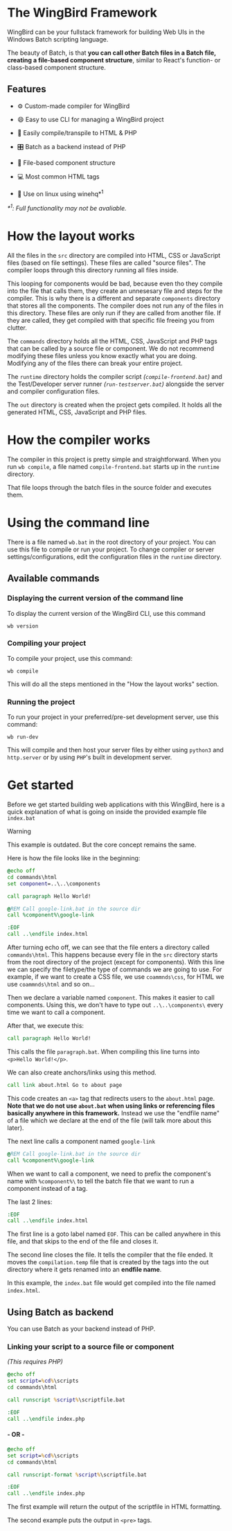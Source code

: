 # The WingBird Framework
WingBird can be your fullstack framework for building Web UIs in the Windows Batch scripting language.

The beauty of Batch, is that **you can call other Batch files in a Batch file, creating a file-based component structure**, similar to React's function- or class-based component structure.

## Features
- ⚙️ Custom-made compiler for WingBird

- 😄 Easy to use CLI for managing a WingBird project

- 👑 Easily compile/transpile to HTML & PHP

- 🎛️ Batch as a backend instead of PHP

- 📄 File-based component structure

- 💻 Most common HTML tags

- 🍷 Use on linux using winehq*<sup>1</sup>

_*<sup>1</sup>: Full functionality may not be avaliable._

<!-- > [!CAUTION]
> This is just an experiment project. Please, for the love of God and all Holy, don't use this in production. Batch is not capable for large applications or even small projects. -->

# How the layout works
All the files in the `src` directory are compiled into HTML, CSS or JavaScript files (based on file settings). These files are called "source files". The compiler loops through this directory running all files inside.

This looping for components would be bad, because even tho they compile into the file that calls them, they create an unnesesary file and steps for the compiler. This is why there is a different and separate `components` directory that stores all the components. The compiler does not run any of the files in this directory. These files are only run if they are called from another file. If they are called, they get compiled with that specific file freeing you from clutter.

The `commands` directory holds all the HTML, CSS, JavaScript and PHP tags that can be called by a source file or component. We do not recommend modifying these files unless you know exactly what you are doing. Modifying any of the files there can break your entire project.

The `runtime` directory holds the compiler script *(`compile-frontend.bat`)* and the Test/Developer server runner *(`run-testserver.bat`)* alongside the server and compiler configuration files.

The `out` directory is created when the project gets compiled. It holds all the generated HTML, CSS, JavaScript and PHP files.

# How the compiler works
The compiler in this project is pretty simple and straightforward. When you run `wb compile`, a file named `compile-frontend.bat` starts up in the `runtime` directory.

That file loops through the batch files in the source folder and executes them.

# Using the command line
There is a file named `wb.bat` in the root directory of your project. You can use this file to compile or run your project. To change compiler or server settings/configurations, edit the configuration files in the `runtime` directory.

## Available commands
### Displaying the current version of the command line
To display the current version of the WingBird CLI, use this command
```
wb version
```

### Compiling your project
To compile your project, use this command:
```
wb compile
```
This will do all the steps mentioned in the "How the layout works" section.

### Running the project
To run your project in your preferred/pre-set development server, use this command:
```
wb run-dev
```
This will compile and then host your server files by either using `python3` and `http.server` or by using `PHP`'s built in development server.

# Get started
Before we get started building web applications with this WingBird, here is a quick explanation of what is going on inside the provided example file `index.bat`

> [!WARNING]
> This example is outdated. But the core concept remains the same.

Here is how the file looks like in the beginning:
```bat
@echo off
cd commands\html
set component=..\..\components

call paragraph Hello World!

@REM Call google-link.bat in the source dir
call %component%\google-link

:EOF
call ..\endfile index.html
```

After turning echo off, we can see that the file enters a directory called `commands\html`. This happens because every file in the `src` directory starts from the root directory of the project (except for components). With this line we can specify the filetype/the type of commands we are going to use. For example, if we want to create a CSS file, we use `coammnds\css`, for HTML we use `coammnds\html` and so on...

Then we declare a variable named `component`. This makes it easier to call components. Using this, we don't have to type out `..\..\components\` every time we want to call a component.

After that, we execute this:
```bat
call paragraph Hello World!
```

This calls the file `paragraph.bat`. When compiling this line turns into `<p>Hello World!</p>`.

We can also create anchors/links using this method.
```bat
call link about.html Go to about page
```
This code creates an `<a>` tag that redirects users to the `about.html` page. **Note that we do not use `about.bat` when using links or referencing files basically anywhere in this framework.** Instead we use the "endfile name" of a file which we declare at the end of the file (will talk more about this later).

The next line calls a component named `google-link`
```bat
@REM Call google-link.bat in the source dir
call %component%\google-link
```
When we want to call a component, we need to prefix the component's name with `%component%\` to tell the batch file that we want to run a component instead of a tag.

The last 2 lines:
```bat
:EOF
call ..\endfile index.html
```
The first line is a goto label named `EOF`. This can be called anywhere in this file, and that skips to the end of the file and closes it.

The second line closes the file. It tells the compiler that the file ended. It moves the `compilation.temp` file that is created by the tags into the out directory where it gets renamed into an **endfile name**.

In this example, the `index.bat` file would get compiled into the file named `index.html`.

## Using Batch as backend
You can use Batch as your backend instead of PHP.

### Linking your script to a source file or component
*(This requires PHP)*
```bat
@echo off
set script=%cd%\scripts
cd commands\html

call runscript %script%\scriptfile.bat

:EOF
call ..\endfile index.php
```

#### - OR -

```bat
@echo off
set script=%cd%\scripts
cd commands\html

call runscript-format %script%\scriptfile.bat

:EOF
call ..\endfile index.php
```

The first example will return the output of the scriptfile in HTML formatting.

The second example puts the output in `<pre>` tags.